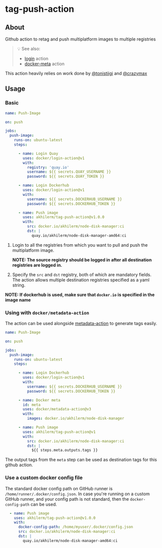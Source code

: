 # tag-push-action

## About

Github action to retag and push multiplatform images to multiple registries

> :bulb: See also:
>
> * [login](https://github.com/docker/login-action) action
> * [docker-meta](https://github.com/crazy-max/ghaction-docker-meta) action

This action heavily relies on work done by [@tonistiigi](https://github.com/tonistiigi/repo-copy) and [@crazymax](https://github.com/docker/metadata-action)

## Usage

### Basic

```yaml
name: Push-Image

on: push

jobs:
  push-image:
    runs-on: ubuntu-latest
    steps:

      - name: Login Quay
        uses: docker/login-action@v1
        with:
          registry: 'quay.io'
          username: ${{ secrets.QUAY_USERNAME }}
          password: ${{ secrets.QUAY_TOKEN }}

      - name: Login Dockerhub
        uses: docker/login-action@v1
        with:
          username: ${{ secrets.DOCKERHUB_USERNAME }}
          password: ${{ secrets.DOCKERHUB_TOKEN }}

      - name: Push image
        uses: akhilerm/tag-push-action@v1.0.0
        with:
          src: docker.io/akhilerm/node-disk-manager:ci
          dst: |
            quay.io/akhilerm/node-disk-manager-amd64:ci
```

1. Login to all the registries from which you want to pull and push the multiplatform image.

    **NOTE: The source registry should be logged in after all destination registries are logged in.**

2. Specify the `src` and `dst` registry, both of which are mandatory fields. The action allows multiple destination registries specified as a yaml string.

**NOTE: If dockerhub is used, make sure that `docker.io` is specified in the image name**

### Using with `docker/metadata-action`

The action can be used alongside [metadata-action](https://github.com/docker/metadata-action) to generate
tags easily.

```yaml
name: Push-Image

on: push

jobs:
  push-image:
    runs-on: ubuntu-latest
    steps:

      - name: Login Dockerhub
        uses: docker/login-action@v1
        with:
          username: ${{ secrets.DOCKERHUB_USERNAME }}
          password: ${{ secrets.DOCKERHUB_TOKEN }}

      - name: Docker meta
        id: meta
        uses: docker/metadata-action@v3
        with:
          images: docker.io/akhilerm/node-disk-manager     

      - name: Push image
        uses: akhilerm/tag-push-action@v1
        with:
          src: docker.io/akhilerm/node-disk-manager:ci
          dst: |
            ${{ steps.meta.outputs.tags }}
```

The output tags from the `meta` step can be used as destination tags for this github action.

### Use a custom docker config file

The standard docker config path on GitHub runner is `/home/runner/.docker/config.json`. In case you're running on a custom GitHub runner, and your config path is not standard, then the `docker-config-path` can be used.

```yaml
  - name: Push image
    uses: akhilerm/tag-push-action@v1.0.0
    with:
      docker-config-path: /home/myuser/.docker/config.json
      src: docker.io/akhilerm/node-disk-manager:ci
      dst: |
        quay.io/akhilerm/node-disk-manager-amd64:ci
```
